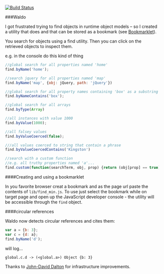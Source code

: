 [![Build Status](https://travis-ci.org/angus-c/waldo.png?branch=master)](http://travis-ci.org/angus-c/waldo)

###Waldo

I got frustrated trying to find objects in runtime object models – so I created a utility that does and that can be stored as a bookmark (see [Bookmarklet](http://en.wikipedia.org/wiki/Bookmarklet)).

You search for objects using a find utility. Then you can click on the retrieved objects to inspect them.

e.g. in the console do this kind of thing

```js
//global search for all properties named 'home'
find.byName('home');

//search jquery for all properties named 'map'
find.byName('map', {obj: jQuery, path: 'jQuery'})

//global search for all property names containing 'box' as a substring
find.byNameContains('box');

//global search for all arrays
find.byType(Array)

//all instances with value 1000
find.byValue(1000);

//all falsey values
find.byValueCoerced(false);

///all values coerced to string that contain a phrase
find.byValueCoercedContains('Kingston')

//search with a custom function
//e.g. all truthy properties named 'a'...
find.custom(function(searchTerm, obj, prop) {return (obj[prop] == true) && (prop == 'a')});
```


####Creating and using a bookmarklet

In you favorite browser creat a bookmark and as the page url paste the contents of `lib/find_min.js`. To use just select the bookmark while on target page and open up the JavaScript developer console - the utility will be accessible through the `find` object. 


####circular references

Waldo now detects circular references and cites them:  

```js
var a = {b: 3};
var c = {d: a};
find.byName('d');
```

will log...  
```
global.c.d -> (<global.a>) Object {b: 3} 
```

Thanks to [John-David Dalton](https://github.com/jdalton) for infrastructure improvements.
